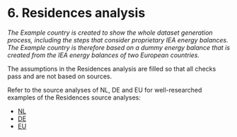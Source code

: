 # 6. Residences analysis

*The Example country is created to show the whole dataset generation process, including the steps that consider proprietary IEA energy balances. The Example country is therefore based on a *dummy* energy balance that is created from the IEA energy balances of two European countries.*

The assumptions in the Residences analysis are filled so that all checks pass and are not based on sources.

Refer to the source analyses of NL, DE and EU for well-researched examples of the Residences source analyses:

- [NL](../../../nl/2011/6_residences/6_residences_source_analysis.md)
- [DE](../../../de/2011/6_residences/6_residences_source_analysis.md)
- [EU](../../../eu/2011/6_residences/6_residences_source_analysis.md)